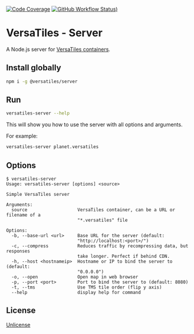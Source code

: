 [![Code Coverage](https://codecov.io/gh/versatiles-org/node-versatiles-server/branch/main/graph/badge.svg?token=IDHAI13M0K)](https://codecov.io/gh/versatiles-org/node-versatiles-server)
[![GitHub Workflow Status)](https://img.shields.io/github/actions/workflow/status/versatiles-org/node-versatiles-server/ci.yml)](https://github.com/versatiles-org/node-versatiles-server/actions/workflows/ci.yml)

# VersaTiles - Server

A Node.js server for [VersaTiles containers](https://github.com/versatiles-org/versatiles-spec).

## Install globally

```bash
npm i -g @versatiles/server
```

## Run

```bash
versatiles-server --help
```

This will show you how to use the server with all options and arguments.

For example:

```bash
versatiles-server planet.versatiles
```

## Options

<!--- This chapter is generated automatically --->

```console
$ versatiles-server
Usage: versatiles-server [options] <source>

Simple VersaTiles server

Arguments:
  source                   VersaTiles container, can be a URL or filename of a
                           "*.versatiles" file

Options:
  -b, --base-url <url>     Base URL for the server (default:
                           "http://localhost:<port>/")
  -c, --compress           Reduces traffic by recompressing data, but responses
                           take longer. Perfect if behind CDN.
  -h, --host <hostnameip>  Hostname or IP to bind the server to (default:
                           "0.0.0.0")
  -o, --open               Open map in web browser
  -p, --port <port>        Port to bind the server to (default: 8080)
  -t, --tms                Use TMS tile order (flip y axis)
  --help                   display help for command
```

## License

[Unlicense](./LICENSE.md)
